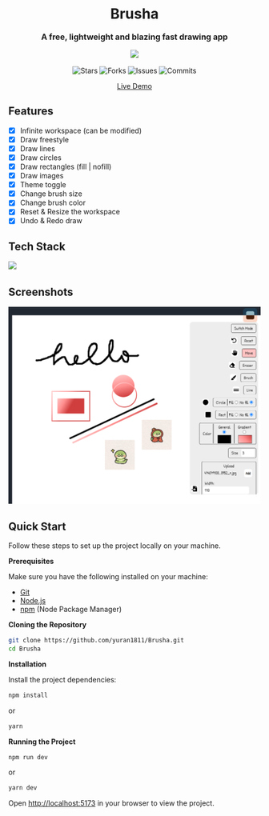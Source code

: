 <h1 align="center">Brusha</h1>
<p align="center" style="font-size:16px"><strong>A free, lightweight and blazing fast drawing app</strong></p>
<p align="center">  
  <img src="https://raw.githubusercontent.com/catppuccin/catppuccin/main/assets/palette/macchiato.png" width="400" />
</p>

<p align="center">
  <img alt="Stars" src="https://badgen.net/github/stars/yuran1811/brusha">
  <img alt="Forks" src="https://badgen.net/github/forks/yuran1811/brusha">
  <img alt="Issues" src="https://badgen.net/github/issues/yuran1811/brusha">
  <img alt="Commits" src="https://badgen.net/github/commits/yuran1811/brusha">
</p>

<div align="center"><a href="https://yuran1811.github.io/Brusha/" target="_blank">Live Demo</a></div>

## Features

- [x] Infinite workspace (can be modified)
- [x] Draw freestyle
- [x] Draw lines
- [x] Draw circles
- [x] Draw rectangles (fill | nofill)
- [x] Draw images
- [x] Theme toggle
- [x] Change brush size
- [x] Change brush color
- [x] Reset & Resize the workspace
- [x] Undo & Redo draw

## Tech Stack

<img src="https://skill-icons-livid.vercel.app/icons?i=react,ts,vite&gap=60" height="36" />

## Screenshots

<img src="./public/screenshots/app.png" />

## Quick Start

Follow these steps to set up the project locally on your machine.

**Prerequisites**

Make sure you have the following installed on your machine:

- [Git](https://git-scm.com/)
- [Node.js](https://nodejs.org/en)
- [npm](https://www.npmjs.com/) (Node Package Manager)

**Cloning the Repository**

```bash
git clone https://github.com/yuran1811/Brusha.git
cd Brusha
```

**Installation**

Install the project dependencies:

```bash
npm install
```

or

```bash
yarn
```

**Running the Project**

```bash
npm run dev
```

or

```bash
yarn dev
```

Open [http://localhost:5173](http://localhost:5173) in your browser to view the project.
